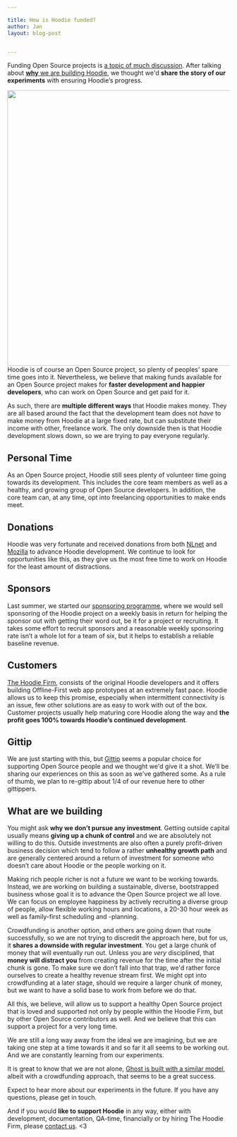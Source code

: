 ```yaml
---

title: How is Hoodie funded?
author: Jan
layout: blog-post


---
```


Funding Open Source projects is [a topic of much discussion][1]. After talking about [**why** we are building Hoodie][2], we thought we'd **share the story of our experiments** with ensuring Hoodie’s progress.


[<img class="alignnone" alt="" src="http://farm3.staticflickr.com/2892/11198247984_31ba6d67a4_b.jpg" width="1000" height="625" />][3]
Hoodie is of course an Open Source project, so plenty of peoples' spare time goes into it. Nevertheless, we believe that making funds available for an Open Source project makes for **faster development and happier developers**, who can work on Open Source and get paid for it.

As such, there are **multiple different ways** that Hoodie makes money. They are all based around the fact that the development team does not *have* to make money from Hoodie at a large fixed rate, but can substitute their income with other, freelance work. The only downside then is that Hoodie development slows down, so we are trying to pay everyone regularly.


## Personal Time
As an Open Source project, Hoodie still sees plenty of volunteer time going towards its development. This includes the core team members as well as a healthy, and growing group of Open Source developers. In addition, the core team can, at any time, opt into freelancing opportunities to make ends meet.


## Donations
Hoodie was very fortunate and received donations from both [NLnet][4] and [Mozilla][5] to advance Hoodie development. We continue to look for opportunities like this, as they give us the most free time to work on Hoodie for the least amount of distractions.


## Sponsors
Last summer, we started our [sponsoring programme][6], where we would sell sponsoring of the Hoodie project on a weekly basis in return for helping the sponsor out with getting their word out, be it for a project or recruiting. It takes some effort to recruit sponsors and a reasonable weekly sponsoring rate isn’t a whole lot for a team of six, but it helps to establish a reliable baseline revenue.


## Customers
[The Hoodie Firm][7], consists of the original Hoodie developers and it offers building Offline-First web app prototypes at an extremely fast pace. Hoodie allows us to keep this promise, especially when intermittent connectivity is an issue, few other solutions are as easy to work with out of the box. Customer projects usually help maturing core Hoodie along the way and **the profit goes 100% towards Hoodie’s continued development**.


## Gittip
We are just starting with this, but [Gittip][8] seems a popular choice for supporting Open Source people and we thought we'd give it a shot. We’ll be sharing our experiences on this as soon as we've gathered some. As a rule of thumb, we plan to re-gittip about 1/4 of our revenue here to other gittippers.


## What are we building
You might ask **why we don’t pursue any investment**. Getting outside capital usually means **giving up a chunk of control** and we are absolutely not willing to do this. Outside investments are also often a purely profit-driven business decision which tend to follow a rather **unhealthy growth path** and are generally centered around a return of investment for someone who doesn’t care about Hoodie or the people working on it.

Making rich people richer is not a future we want to be working towards. Instead, we are working on building a sustainable, diverse, bootstrapped business whose goal it is to advance the Open Source project we all love. We can focus on employee happiness by actively recruiting a diverse group of people, allow flexible working hours and locations, a 20-30 hour week as well as family-first scheduling and -planning.

Crowdfunding is another option, and others are going down that route successfully, so we are not trying to discredit the approach here, but for us, it **shares a downside with regular investment**. You get a large chunk of money that will eventually run out. Unless you are *very* disciplined, that **money will distract you** from creating revenue for the time after the initial chunk is gone. To make sure we don’t fall into that trap, we'd rather force ourselves to create a healthy revenue stream first. We might opt into crowdfunding at a later stage, should we require a larger chunk of money, but we want to have a solid base to work from before we do that.

All this, we believe, will allow us to support a healthy Open Source project that is loved and supported not only by people within the Hoodie Firm, but by other Open Source contributors as well. And we believe that this can support a project for a very long time.


We are still a long way away from the ideal we are imagining, but we are taking one step at a time towards it and so far it all seems to be working out. And we are constantly learning from our experiments.

It is great to know that we are not alone, [Ghost is built with a similar model][9], albeit with a crowdfunding approach, that seems to be a great success.

Expect to hear more about our experiments in the future. If you have any questions, please get in touch.

And if you would **like to support Hoodie** in any way, either with development, documentation, QA-time, financially or by hiring The Hoodie Firm, please [contact us][10]. <3

[1]: https://medium.com/open-source-life/d44a1953749c
[2]: http://blog.hood.ie/2014/01/the-hoodie-why-1-we-have-a-dreamcode/
[3]: http://www.flickr.com/photos/101906241@N07/with/11198247984/
[4]: http://blog.hood.ie/2013/08/announcement-open-source-funding-by-nlnet-for-hoodie-granted/
[5]: http://blog.hood.ie/2013/12/mozilla/
[6]: http://hood.ie/sponsoring.html
[7]: http://thehoodiefirm.com
[8]: https://www.gittip.com/hoodiehq/
[9]: http://john.onolan.org/what-it-means-to-be-non-profit/
[10]: mailto:team@thehoodiefirm.com?subject=Helping%20with%20Hoodie
